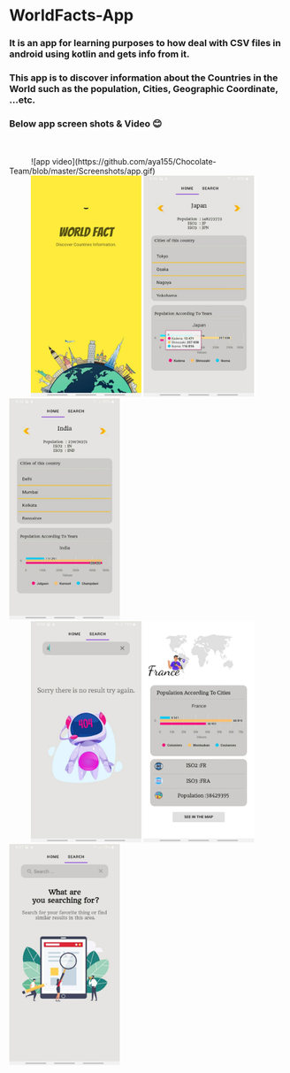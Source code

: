 # WorldFacts-App

### It is an app for learning purposes to how deal with CSV files in android using kotlin and gets info from it.
### This app is to discover information about the Countries in the World such as the population, Cities, Geographic Coordinate, ...etc.

### Below app screen shots & Video 😊
<br/>
<br/>
&nbsp; &nbsp; &nbsp; &nbsp; &nbsp; ![app video](https://github.com/aya155/Chocolate-Team/blob/master/Screenshots/app.gif)  
<br/>
&nbsp; &nbsp; &nbsp; &nbsp; &nbsp; <img src="https://github.com/aya155/Chocolate-Team/blob/Develope/Screenshots/pic1.jpg" width="200" height="400" /> <img src="https://github.com/aya155/Chocolate-Team/blob/Develope/Screenshots/pic2.jpg" width="200" height="400" /> <img src="https://github.com/aya155/Chocolate-Team/blob/Develope/Screenshots/pic3.jpg" width="200" height="400" /> <br/>
&nbsp; &nbsp; &nbsp; &nbsp; &nbsp; <img src="https://github.com/aya155/Chocolate-Team/blob/Develope/Screenshots/pic4.jpg" width="200" height="400" /> <img src="https://github.com/aya155/Chocolate-Team/blob/Develope/Screenshots/pic5.jpg" width="200" height="400" /> <img src="https://github.com/aya155/Chocolate-Team/blob/Develope/Screenshots/pic6.jpg" width="200" height="400" />

